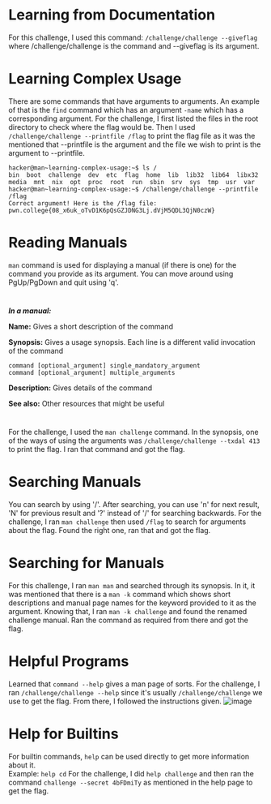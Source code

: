 # Learning from Documentation
For this challenge, I used this command: ```/challenge/challenge --giveflag``` where /challenge/challenge is the command and --giveflag is its argument.
#
# Learning Complex Usage
There are some commands that have arguments to arguments. An example of that is the ```find``` command which has an argument ```-name``` which has a corresponding argument.
For the challenge, I first listed the files in the root directory to check where the flag would be. Then I used ```/challenge/challenge --printfile /flag``` to print the flag file as it was the mentioned that --printfile is the argument and the file we wish to print is the argument to --printfile.
```
hacker@man~learning-complex-usage:~$ ls /
bin  boot  challenge  dev  etc  flag  home  lib  lib32  lib64  libx32  media  mnt  nix  opt  proc  root  run  sbin  srv  sys  tmp  usr  var
hacker@man~learning-complex-usage:~$ /challenge/challenge --printfile /flag
Correct argument! Here is the /flag file:
pwn.college{08_x6uk_oTvD1K6pQsGZJDNG3Lj.dVjM5QDL3QjN0czW}
```
#
# Reading Manuals
```man``` command is used for displaying a manual (if there is one) for the command you provide as its argument. You can move around using PgUp/PgDown and quit using 'q'.
#
_**In a manual:**_

**Name:** Gives a short description of the command

**Synopsis:** Gives a usage synopsis. Each line is a different valid invocation of the command
```
command [optional_argument] single_mandatory_argument
command [optional_argument] multiple_arguments
```

**Description:** Gives details of the command

**See also:** Other resources that might be useful
#
For the challenge, I used the ```man challenge``` command. In the synopsis, one of the ways of using the arguments was ```/challenge/challenge --txdal 413``` to print the flag. I ran that command and got the flag.
#
# Searching Manuals
You can search by using '/'. After searching, you can use 'n' for next result, 'N' for previous result and '?' instead of '/' for searching backwards.
For the challenge, I ran ```man challenge``` then used ```/flag``` to search for arguments about the flag. Found the right one, ran that and got the flag.
#
# Searching for Manuals
For this challenge, I ran ```man man``` and searched through its synopsis. In it, it was mentioned that there is a ```man -k``` command which shows short descriptions and manual page names for the keyword provided to it as the argument. Knowing that, I ran ```man -k challenge``` and found the renamed challenge manual. Ran the command as required from there and got the flag.
#
# Helpful Programs
Learned that ```command --help``` gives a man page of sorts.
For the challenge, I ran ```/challenge/challenge --help``` since it's usually ```/challenge/challenge``` we use to get the flag. From there, I followed the instructions given.
![image](https://github.com/user-attachments/assets/ed05f822-f463-4a5a-b8d8-a4f94d4305ad)
#
# Help for Builtins
For builtin commands, ```help``` can be used directly to get more information about it. <br>
Example: ```help cd```
For the challenge, I did ```help challenge``` and then ran the command ```challenge --secret 4bFDmiTy``` as mentioned in the help page to get the flag.
#
